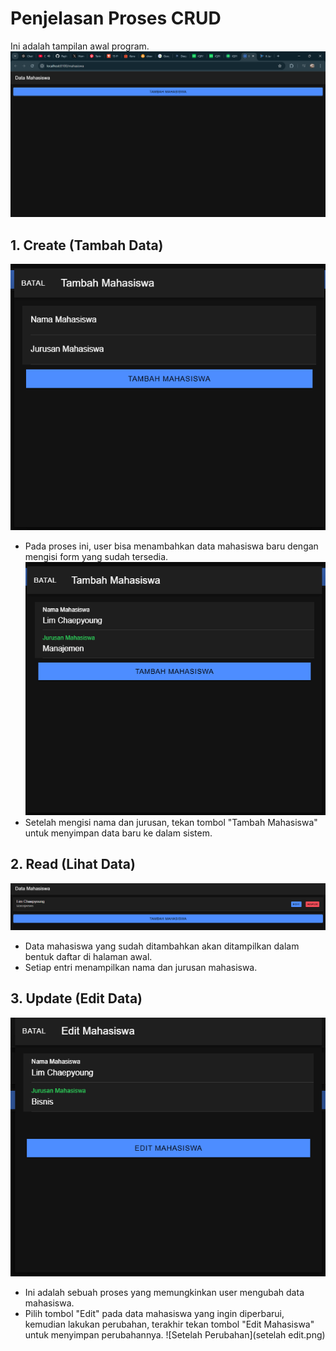 # Penjelasan Proses CRUD
Ini adalah tampilan awal program.
![Tampilan Awal](tampilanawal.png)
## 1. Create (Tambah Data)
![Tambah Data](create.png)
- Pada proses ini, user bisa menambahkan data mahasiswa baru dengan mengisi form yang sudah tersedia.
![Isi Form Tambah](createisi.png)
- Setelah mengisi nama dan jurusan, tekan tombol "Tambah Mahasiswa" untuk menyimpan data baru ke dalam sistem.

## 2. Read (Lihat Data)
![Lihat Data](setelahtambah.png)
- Data mahasiswa yang sudah ditambahkan akan ditampilkan dalam bentuk daftar di halaman awal.
- Setiap entri menampilkan nama dan jurusan mahasiswa.

## 3. Update (Edit Data)
![Edit Data](edit.png)
- Ini adalah sebuah proses yang memungkinkan user mengubah data mahasiswa.
- Pilih tombol "Edit" pada data mahasiswa yang ingin diperbarui, kemudian lakukan perubahan, terakhir tekan tombol "Edit Mahasiswa" untuk menyimpan perubahannya.
![Setelah Perubahan](setelah edit.png)

